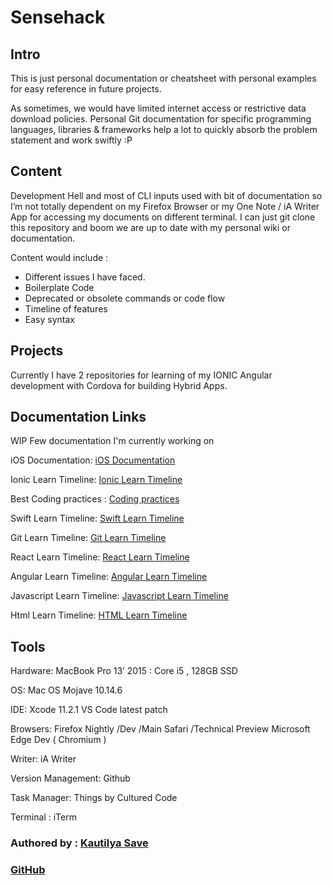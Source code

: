 # Sensehack

## Intro

This is just personal documentation or cheatsheet with personal examples for easy reference in future projects.

As sometimes, we would have limited internet access or restrictive data download policies. Personal Git documentation for specific programming languages, libraries & frameworks help a lot to quickly absorb the problem statement and work swiftly :P

## Content

Development Hell and most of CLI inputs used with bit of documentation so I’m not totally dependent on my Firefox Browser or my One Note / iA Writer App for accessing my documents on different terminal. I can just git clone this repository and boom we are up to date with my personal wiki or documentation.

Content would include :

* Different issues I have faced.
* Boilerplate Code
* Deprecated or obsolete commands or code flow
* Timeline of features
* Easy syntax

## Projects

Currently I have 2 repositories for learning of my IONIC Angular development with Cordova for building Hybrid Apps.

## Documentation Links

WIP Few documentation I'm currently working on

iOS Documentation: [iOS Documentation](https://github.com/SensehacK/dev-cheatsheet/tree/88f67add347b1607b94f5c5ac6ec7917192dddf6/iOS_documentation/README.md)

Ionic Learn Timeline: [Ionic Learn Timeline](https://github.com/SensehacK/dev-cheatsheet/tree/88f67add347b1607b94f5c5ac6ec7917192dddf6/ionic_cheatsheet/README.md)

Best Coding practices : [Coding practices](./)

Swift Learn Timeline: [Swift Learn Timeline](./)

Git Learn Timeline: [Git Learn Timeline](https://github.com/SensehacK/dev-cheatsheet/tree/88f67add347b1607b94f5c5ac6ec7917192dddf6/git_cheatsheet/git.md)

React Learn Timeline: [React Learn Timeline](./)

Angular Learn Timeline: [Angular Learn Timeline](./)

Javascript Learn Timeline: [Javascript Learn Timeline](./)

Html Learn Timeline: [HTML Learn Timeline](https://github.com/SensehacK/dev-cheatsheet/tree/88f67add347b1607b94f5c5ac6ec7917192dddf6/html_cheatsheet/README.md)

## Tools

Hardware: MacBook Pro 13’ 2015 : Core i5 , 128GB SSD

OS: Mac OS Mojave 10.14.6

IDE: Xcode 11.2.1 VS Code latest patch

Browsers: Firefox Nightly /Dev /Main Safari /Technical Preview Microsoft Edge Dev \( Chromium \)

Writer: iA Writer

Version Management: Github

Task Manager: Things by Cultured Code

Terminal : iTerm

### Authored by : [Kautilya Save](https://sensehack.github.io/)

### [GitHub](https://github.com/SensehacK)


